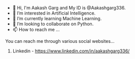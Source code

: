 - 👋 Hi, I'm Aakash Garg and My ID is @Aakashgarg336.
- 👀 I’m interested in Artificial Intelligence.
- 🌱 I’m currently learning Machine Learning.
- 💞️ I’m looking to collaborate on Python.
- 📫 How to reach me ...

You can reach me through various social websites...

1. Linkedin - https://www.linkedin.com/in/aakashgarg336/

<!---
Aakashgarg336/Aakashgarg336 is a ✨ special ✨ repository because its `README.md` (this file) appears on your GitHub profile.
You can click the Preview link to take a look at your changes.
--->
